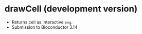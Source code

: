 # drawCell (development version)

* Returns cell as interactive `svg`.
* Submission to Bioconductor 3.14
